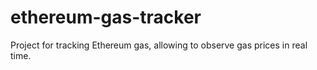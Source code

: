 # ethereum-gas-tracker
Project for tracking Ethereum gas, allowing to observe gas prices in real time.
